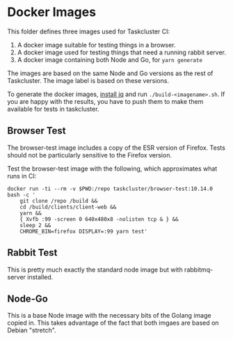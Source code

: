 # Docker Images

This folder defines three images used for Taskcluster CI:

1. A docker image suitable for testing things in a browser.
2. A docker image used for testing things that need a running rabbit server.
3. A docker image containing both Node and Go, for `yarn generate`

The images are based on the same Node and Go versions as the rest of Taskcluster.
The image label is based on these versions.

To generate the docker images, [install jq](https://github.com/stedolan/jq/wiki/Installation) and run `./build-<imagename>.sh`.
If you are happy with the results, you have to push them to make them available for tests in taskcluster.

## Browser Test

The browser-test image includes a copy of the ESR version of Firefox. Tests should not be
particularly sensitive to the Firefox version.

Test the browser-test image with the following, which approximates what runs in CI:

```shell
docker run -ti --rm -v $PWD:/repo taskcluster/browser-test:10.14.0 bash -c '
    git clone /repo /build &&
    cd /build/clients/client-web &&
    yarn &&
    { Xvfb :99 -screen 0 640x480x8 -nolisten tcp & } &&
    sleep 2 &&
    CHROME_BIN=firefox DISPLAY=:99 yarn test'
```

## Rabbit Test

This is pretty much exactly the standard node image but with rabbitmq-server installed.

## Node-Go

This is a base Node image with the necessary bits of the Golang image copied in.
This takes advantage of the fact that both imgaes are based on Debian "stretch".
